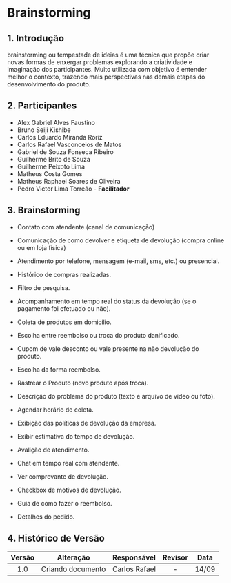 # Brainstorming

## 1. Introdução

brainstorming ou tempestade de ideias é uma técnica que propõe criar novas formas de enxergar problemas explorando a criatividade e imaginação dos participantes. Muito utilizada com objetivo é entender melhor o contexto, trazendo mais perspectivas nas demais etapas do desenvolvimento do produto.

## 2. Participantes

- Alex Gabriel Alves Faustino
- Bruno Seiji Kishibe
- Carlos Eduardo Miranda Roriz
- Carlos Rafael Vasconcelos de Matos
- Gabriel de Souza Fonseca Ribeiro
- Guilherme Brito de Souza
- Guilherme Peixoto Lima
- Matheus Costa Gomes
- Matheus Raphael Soares de Oliveira
- Pedro Victor Lima Torreão - **Facilitador**

## 3. Brainstorming

- Contato com atendente (canal de comunicação)

- Comunicação de como devolver e etiqueta de devolução (compra online ou em loja física)

- Atendimento por telefone, mensagem (e-mail, sms, etc.) ou presencial.

- Histórico de compras realizadas.

- Filtro de pesquisa.

- Acompanhamento em tempo real do status da devolução (se o pagamento foi efetuado ou não).

- Coleta de produtos em domicílio.

- Escolha entre reembolso ou troca do produto danificado.

- Cupom de vale desconto ou vale presente na não devolução do produto.

- Escolha da forma reembolso.

- Rastrear o Produto (novo produto após troca).

- Descrição do problema do produto (texto e arquivo de vídeo ou foto).

- Agendar horário de coleta.

- Exibição das políticas de devolução da empresa.

- Exibir estimativa do tempo de devolução.

- Avalição de atendimento.

- Chat em tempo real com atendente.

- Ver comprovante de devolução.

- Checkbox de motivos de devolução.

- Guia de como fazer o reembolso.

- Detalhes do pedido.

## 4. Histórico de Versão

| Versão |     Alteração     |  Responsável  | Revisor | Data  |
| :----: | :---------------: | :-----------: | :-----: | :---: |
|  1.0   | Criando documento | Carlos Rafael |    -    | 14/09 |
